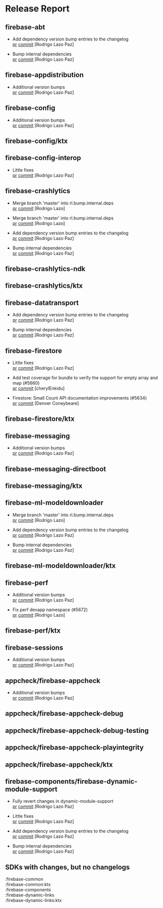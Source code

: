 # Release Report
## firebase-abt
      
* Add dependency version bump entries to the changelog   
  [pr](https://github.com/firebase/firebase-android-sdk/pull/) [commit](https://github.com/firebase/firebase-android-sdk/commit/69bbfe622ff1eec0c7ac847fc6818dffd1e782f9)  [Rodrigo Lazo Paz]

* Bump internal dependencies   
  [pr](https://github.com/firebase/firebase-android-sdk/pull/) [commit](https://github.com/firebase/firebase-android-sdk/commit/d2b813c36fc163c7f5ddc1d709fd69b9ceac5544)  [Rodrigo Lazo Paz]

## firebase-appdistribution
      
* Additional version bumps   
  [pr](https://github.com/firebase/firebase-android-sdk/pull/) [commit](https://github.com/firebase/firebase-android-sdk/commit/5a3f4cc355e323b979135720b96d4ae3e1d3e034)  [Rodrigo Lazo Paz]

## firebase-config
      
* Additional version bumps   
  [pr](https://github.com/firebase/firebase-android-sdk/pull/) [commit](https://github.com/firebase/firebase-android-sdk/commit/5a3f4cc355e323b979135720b96d4ae3e1d3e034)  [Rodrigo Lazo Paz]

## firebase-config/ktx
      

## firebase-config-interop
      
* Little fixes   
  [pr](https://github.com/firebase/firebase-android-sdk/pull/) [commit](https://github.com/firebase/firebase-android-sdk/commit/c2b28633b6fe476d02bf567366e600c1725e1d42)  [Rodrigo Lazo Paz]

## firebase-crashlytics
      
* Merge branch 'master' into rl.bump.internal.deps   
  [pr](https://github.com/firebase/firebase-android-sdk/pull/) [commit](https://github.com/firebase/firebase-android-sdk/commit/856bcce92826858224d0db71013880a76f0a8a2f)  [Rodrigo Lazo]

* Merge branch 'master' into rl.bump.internal.deps   
  [pr](https://github.com/firebase/firebase-android-sdk/pull/) [commit](https://github.com/firebase/firebase-android-sdk/commit/17f40210af6613e0f6d255312e5aa6ff938f54e4)  [Rodrigo Lazo]

* Add dependency version bump entries to the changelog   
  [pr](https://github.com/firebase/firebase-android-sdk/pull/) [commit](https://github.com/firebase/firebase-android-sdk/commit/69bbfe622ff1eec0c7ac847fc6818dffd1e782f9)  [Rodrigo Lazo Paz]

* Bump internal dependencies   
  [pr](https://github.com/firebase/firebase-android-sdk/pull/) [commit](https://github.com/firebase/firebase-android-sdk/commit/d2b813c36fc163c7f5ddc1d709fd69b9ceac5544)  [Rodrigo Lazo Paz]

## firebase-crashlytics-ndk
      

## firebase-crashlytics/ktx
      

## firebase-datatransport
      
* Add dependency version bump entries to the changelog   
  [pr](https://github.com/firebase/firebase-android-sdk/pull/) [commit](https://github.com/firebase/firebase-android-sdk/commit/69bbfe622ff1eec0c7ac847fc6818dffd1e782f9)  [Rodrigo Lazo Paz]

* Bump internal dependencies   
  [pr](https://github.com/firebase/firebase-android-sdk/pull/) [commit](https://github.com/firebase/firebase-android-sdk/commit/d2b813c36fc163c7f5ddc1d709fd69b9ceac5544)  [Rodrigo Lazo Paz]

## firebase-firestore
      
* Little fixes   
  [pr](https://github.com/firebase/firebase-android-sdk/pull/) [commit](https://github.com/firebase/firebase-android-sdk/commit/c2b28633b6fe476d02bf567366e600c1725e1d42)  [Rodrigo Lazo Paz]

* Add test coverage for bundle to verify the support for empty array and map (#5660)   
  [pr](https://github.com/firebase/firebase-android-sdk/pull/5660) [commit](https://github.com/firebase/firebase-android-sdk/commit/9b48edd65856a866f752412e017f52546867c743)  [cherylEnkidu]

* Firestore: Small Count API documentation improvements (#5634)   
  [pr](https://github.com/firebase/firebase-android-sdk/pull/5634) [commit](https://github.com/firebase/firebase-android-sdk/commit/4dcae02e0937b0fc347e7aeab971a77fcf3762e8)  [Denver Coneybeare]

## firebase-firestore/ktx
      

## firebase-messaging
      
* Additional version bumps   
  [pr](https://github.com/firebase/firebase-android-sdk/pull/) [commit](https://github.com/firebase/firebase-android-sdk/commit/5a3f4cc355e323b979135720b96d4ae3e1d3e034)  [Rodrigo Lazo Paz]

## firebase-messaging-directboot
      

## firebase-messaging/ktx
      

## firebase-ml-modeldownloader
      
* Merge branch 'master' into rl.bump.internal.deps   
  [pr](https://github.com/firebase/firebase-android-sdk/pull/) [commit](https://github.com/firebase/firebase-android-sdk/commit/856bcce92826858224d0db71013880a76f0a8a2f)  [Rodrigo Lazo]

* Add dependency version bump entries to the changelog   
  [pr](https://github.com/firebase/firebase-android-sdk/pull/) [commit](https://github.com/firebase/firebase-android-sdk/commit/69bbfe622ff1eec0c7ac847fc6818dffd1e782f9)  [Rodrigo Lazo Paz]

* Bump internal dependencies   
  [pr](https://github.com/firebase/firebase-android-sdk/pull/) [commit](https://github.com/firebase/firebase-android-sdk/commit/d2b813c36fc163c7f5ddc1d709fd69b9ceac5544)  [Rodrigo Lazo Paz]

## firebase-ml-modeldownloader/ktx
      

## firebase-perf
      
* Additional version bumps   
  [pr](https://github.com/firebase/firebase-android-sdk/pull/) [commit](https://github.com/firebase/firebase-android-sdk/commit/5a3f4cc355e323b979135720b96d4ae3e1d3e034)  [Rodrigo Lazo Paz]

* Fix perf devapp namespace (#5672)   
  [pr](https://github.com/firebase/firebase-android-sdk/pull/5672) [commit](https://github.com/firebase/firebase-android-sdk/commit/e8d357998aa77635a90d6c0a4bd1285f60eaaf10)  [Rodrigo Lazo]

## firebase-perf/ktx
      

## firebase-sessions
      
* Additional version bumps   
  [pr](https://github.com/firebase/firebase-android-sdk/pull/) [commit](https://github.com/firebase/firebase-android-sdk/commit/5a3f4cc355e323b979135720b96d4ae3e1d3e034)  [Rodrigo Lazo Paz]

## appcheck/firebase-appcheck
      
* Additional version bumps   
  [pr](https://github.com/firebase/firebase-android-sdk/pull/) [commit](https://github.com/firebase/firebase-android-sdk/commit/5a3f4cc355e323b979135720b96d4ae3e1d3e034)  [Rodrigo Lazo Paz]

## appcheck/firebase-appcheck-debug
      

## appcheck/firebase-appcheck-debug-testing
      

## appcheck/firebase-appcheck-playintegrity
      

## appcheck/firebase-appcheck/ktx
      

## firebase-components/firebase-dynamic-module-support
      
* Fully revert changes in dynamic-module-support   
  [pr](https://github.com/firebase/firebase-android-sdk/pull/) [commit](https://github.com/firebase/firebase-android-sdk/commit/43fc0e00caac102c0c0ba63f05e81c75c469b20a)  [Rodrigo Lazo Paz]

* Little fixes   
  [pr](https://github.com/firebase/firebase-android-sdk/pull/) [commit](https://github.com/firebase/firebase-android-sdk/commit/c2b28633b6fe476d02bf567366e600c1725e1d42)  [Rodrigo Lazo Paz]

* Add dependency version bump entries to the changelog   
  [pr](https://github.com/firebase/firebase-android-sdk/pull/) [commit](https://github.com/firebase/firebase-android-sdk/commit/69bbfe622ff1eec0c7ac847fc6818dffd1e782f9)  [Rodrigo Lazo Paz]

* Bump internal dependencies   
  [pr](https://github.com/firebase/firebase-android-sdk/pull/) [commit](https://github.com/firebase/firebase-android-sdk/commit/d2b813c36fc163c7f5ddc1d709fd69b9ceac5544)  [Rodrigo Lazo Paz]


## SDKs with changes, but no changelogs
:firebase-common  
:firebase-common:ktx  
:firebase-components  
:firebase-dynamic-links  
:firebase-dynamic-links:ktx